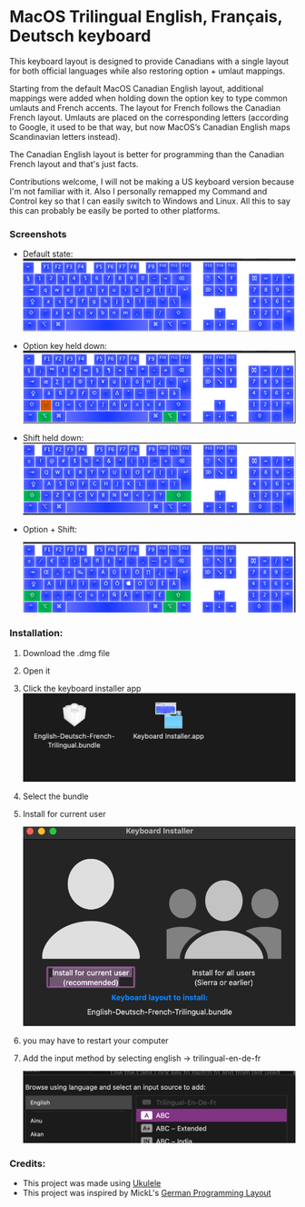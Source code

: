 # MacOS Trilingual English, Français, Deutsch keyboard

This keyboard layout is designed to provide Canadians with a single layout for both official languages while also restoring option + umlaut mappings.

Starting from the default MacOS Canadian English layout, additional mappings were added when holding down the option key to type common umlauts and French accents. The layout for French follows the Canadian French layout. Umlauts are placed on the corresponding letters (according to Google, it used to be that way, but now MacOS’s Canadian English maps Scandinavian letters instead).

The Canadian English layout is better for programming than the Canadian French layout and that's just facts.

Contributions welcome, I will not be making a US keyboard version because I'm not familiar with it. Also I personally remapped my Command and Control key so that I can easily switch to Windows and Linux. All this to say this can probably be easily be ported to other platforms.

### Screenshots

- Default state:
  ![1725568531205](image/README/1725568531205.png)
- Option key held down:![1725568622752](image/README/1725568622752.png)
- Shift held down:
  ![1725568671419](image/README/1725568671419.png)
- Option + Shift:

  ![1725569197936](image/README/1725569197936.png)

### Installation:

1) Download the .dmg file
2) Open it
3) Click the keyboard installer app
   ![1725569403011](image/README/1725569403011.png)
4) Select the bundle
5) Install for current user

   ![1725569426888](image/README/1725569426888.png)
6) you may have to restart your computer
7) Add the input method by selecting english -> trilingual-en-de-fr

   ![1725569479913](image/README/1725569479913.png)


### Credits:

- This project was made using [Ukulele](https://software.sil.org/ukelele/)
- This project was inspired by MickL's [German Programming Layout](https://github.com/MickL/macos-keyboard-layout-german-programming)
